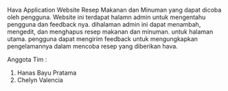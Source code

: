 Hava Application
Website Resep Makanan dan Minuman yang dapat dicoba oleh pengguna. Website ini terdapat halamn admin untuk mengentahu pengguna dan feedback nya. dihalaman admin ini dapat menambah, mengedit, dan menghapus resep makanan dan minuman. 
untuk halaman utama. pengguna dapat mengirim feedback untuk mengungkapkan pengelamannya dalam mencoba resep yang diberikan hava.


Anggota Tim :
1. Hanas Bayu Pratama
2. Chelyn Valencia
